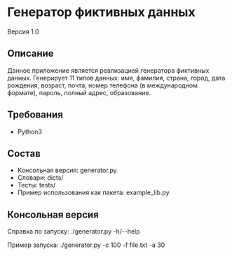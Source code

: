 # Генератор фиктивных данных
Версия 1.0
## Описание
Данное приложение является реализацией генератора фиктивных данных. Генерирует 11 типов данных: имя, фамилия, страна, город, дата рождения, возраст, почта, номер телефона (в международном формате), пароль, полный адрес, образование.
## Требования
* Python3
## Состав
* Консольная версия: generator.py
* Словари: dicts/
* Тесты: tests/
* Пример использования как пакета: example_lib.py 
## Консольная версия
Справка по запуску: ./generator.py -h/--help

Пример запуска: ./generator.py -c 100 -f file.txt -a 30
